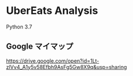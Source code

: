 UberEats Analysis
===

Python 3.7

## Google マイマップ

https://drive.google.com/open?id=1Lt-zlVv4_A1y5v58Efbh9AsFg5Gw8X9q&usp=sharing
